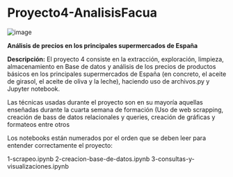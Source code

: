 # Proyecto4-AnalisisFacua

![image](https://github.com/user-attachments/assets/62bc0833-94b8-48b9-8904-41e95f261f26)



**Análisis de precios en los principales supermercados de España**

**Descripción:** El proyecto 4 consiste en la extracción, exploración, limpieza, almacenamiento en Base de datos y análisis de los precios de productos básicos en los principales supermercados de España (en concreto, el aceite de girasol, el aceite de oliva y la leche), haciendo uso de archivos.py y Jupyter notebook.

Las técnicas usadas durante el proyecto son en su mayoría aquellas enseñadas durante la cuarta semana de formación (Uso de web scrapping, creación de bass de datos relacionales y queries, creación de gráficas y formateos entre otros

Los notebooks están numerados por el orden que se deben leer para entender correctamente el proyecto:

  1-scrapeo.ipynb
  2-creacion-base-de-datos.ipynb
  3-consultas-y-visualizaciones.ipynb

